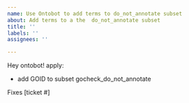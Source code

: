 ```yaml
---
name: Use Ontobot to add terms to do_not_annotate subset
about: Add terms to a the  do_not_annotate subset
title: ''
labels: ''
assignees: ''

---
```


Hey ontobot! apply: 

* add GOID to subset gocheck_do_not_annotate


Fixes [ticket #]
